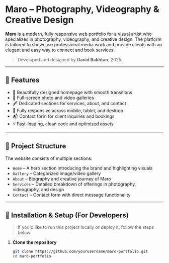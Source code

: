 # Maro – Photography, Videography & Creative Design

**Maro** is a modern, fully responsive web portfolio for a visual artist who specializes in photography, videography, and creative design. The platform is tailored to showcase professional media work and provide clients with an elegant and easy way to connect and book services.

> Developed and designed by **David Bakhtan**, 2025.

---

## 🌟 Features

- 🎨 Beautifully designed homepage with smooth transitions
- 📸 Full-screen photo and video galleries
- 🖋️ Dedicated sections for services, about, and contact
- 📱 Fully responsive across mobile, tablet, and desktop
- 📬 Contact form for client inquiries and bookings
- ⚡ Fast-loading, clean code and optimized assets

---

## 📁 Project Structure

The website consists of multiple sections:

- `Home` – A hero section introducing the brand and highlighting visuals
- `Gallery` – Categorized image/video gallery
- `About` – Biography and creative journey of Maro
- `Services` – Detailed breakdown of offerings in photography, videography, and design
- `Contact` – Contact form with direct message functionality

---

## 🔧 Installation & Setup (For Developers)

> If you'd like to run this project locally or deploy it, follow the steps below:

1. **Clone the repository**
   ```bash
   git clone https://github.com/yourusername/maro-portfolio.git
   cd maro-portfolio

